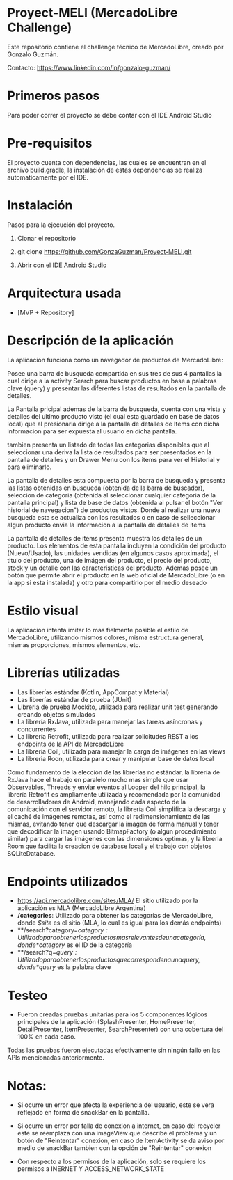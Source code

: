 # Proyect-MELI (MercadoLibre Challenge)

Este repositorio contiene el challenge técnico de MercadoLibre, creado por Gonzalo Guzmán.

Contacto: https://www.linkedin.com/in/gonzalo-guzman/

# Primeros pasos

Para poder correr el proyecto se debe contar con el IDE Android Studio

# Pre-requisitos

El proyecto cuenta con dependencias, las cuales se encuentran en el archivo build.gradle, la instalación de estas dependencias se realiza automaticamente por el IDE.

# Instalación

Pasos para la ejecución del proyecto.

1. Clonar el repositorio
   
2. git clone https://github.com/GonzaGuzman/Proyect-MELI.git

3. Abrir con el IDE Android Studio

# Arquitectura usada
* [MVP + Repository]

# Descripción de la aplicación

La aplicación funciona como un navegador de productos de MercadoLibre:

Posee una barra de busqueda compartida en sus tres de sus 4 pantallas la cual dirige a la activity Search para buscar productos en base a palabras clave (query) y presentar las diferentes listas de resultados en la pantalla de detalles.

La Pantalla pricipal ademas de la barra de busqueda, cuenta con una vista y detalles del ultimo producto visto (el cual esta guardado en base de datos local) que al presionarla dirige a la pantalla de detalles de Items con dicha informacion para ser expuesta al usuario en dicha pantalla.

tambien presenta un listado de todas las categorias disponibles que al seleccionar una deriva la lista de resultados para ser presentados en la pantalla de detalles y un Drawer Menu con los items para ver el Historial y para eliminarlo. 

La pantalla de detalles esta compuesta por la barra de busqueda y presenta las listas obtenidas en busqueda (obtenida de la barra de buscador), seleccion de categoria (obtenida al seleccionar cualquier categoria de la pantalla principal) 
y lista de base de datos (obtenida al pulsar el botón "Ver historial de navegacion") de productos vistos. Donde al realizar una nueva busqueda esta se actualiza con los resultados o en caso de selleccionar algun producto 
envia la informacion a la pantalla de detalles de items

La pantalla de detalles de items presenta muestra los detalles de un producto. Los elementos de esta pantalla incluyen la condición del producto (Nuevo/Usado), las unidades vendidas (en algunos casos aproximada), el titulo del producto,
una de imágen del producto, el precio del producto, stock y un detalle con las caracteristicas del producto. Ademas posee un botón que permite abrir el producto en la web oficial de MercadoLibre (o en la app si esta instalada) y otro para compartirlo por el medio deseado

# Estilo visual

La aplicación intenta imitar lo mas fielmente posible el estilo de MercadoLibre, utilizando mismos colores, misma estructura general, mismas proporciones, mismos elementos, etc.

# Librerías utilizadas

* Las librerías estándar (Kotlin, AppCompat y Material)
* Las librerías estándar de prueba (JUnit)
* Libreria de prueba Mockito, utilizada para realizar unit test generando creando objetos simulados
* La librería RxJava, utilizada para manejar las tareas asíncronas y concurrentes
* La librería Retrofit, utilizada para realizar solicitudes REST a los endpoints de la API de MercadoLibre
* La librería Coil, utilizada para manejar la carga de imágenes en las views
* La libreria Roon, utilizada para crear y manipular base de datos local

Como fundamento de la elección de las librerías no estándar, la librería de RxJava hace el trabajo en paralelo mucho mas simple que usar Observables, Threads y enviar eventos al Looper del hilo principal,
la librería Retrofit es ampliamente utilizada y recomendada por la comunidad de desarrolladores de Android, manejando cada aspecto de la comunicación con el servidor remoto, 
la librería Coil simplifica la descarga y el caché de imágenes remotas, así como el redimensionamiento de las mismas, evitando tener que descargar la imagen de forma manual y tener que decodificar la imagen usando BitmapFactory (o algún procedimiento similar) para cargar las imágenes con las dimensiones optimas,
y la libreria Room que facilita la creacion de database local y el trabajo con objetos SQLiteDatabase.

# Endpoints utilizados
* https://api.mercadolibre.com/sites/MLA/   El sitio utilizado por la aplicación es MLA (MercadoLibre Argentina) 
* **/categories**: Utilizado para obtener las categorías de MercadoLibre, donde *$site* es el sitio (MLA, lo cual es igual para los demás endpoints)
* **/search?category=*$category: Utilizado para obtener los productos mas relevantes de una categoría, donde *$category* es el ID de la categoría
* **/search?q=*$query: Utilizado para obtener los productos que corresponden a una query, donde *$query* es la palabra clave

# Testeo

* Fueron creadas pruebas unitarias para los 5 componentes lógicos principales de la aplicación (SplashPresenter, HomePresenter, DetailPresenter, ItemPresenter, SearchPresenter) con una cobertura del 100% en cada caso.

Todas las pruebas fueron ejecutadas efectivamente sin ningún fallo en las APIs mencionadas anteriormente.

# Notas:

* Si ocurre un error que afecta la experiencia del usuario, este se vera reflejado en forma de snackBar en la pantalla.

* Si ocurre un error por falla de conexion a internet, en caso del recycler este se reemplaza con una imageView que describe el problema y un botón de "Reintentar" conexion,
 en caso de ItemActivity se da aviso por medio de snackBar tambien con la opción de "Reintentar" conexion

* Con respecto a los permisos de la aplicación, solo se requiere los permisos a INERNET Y ACCESS_NETWORK_STATE

